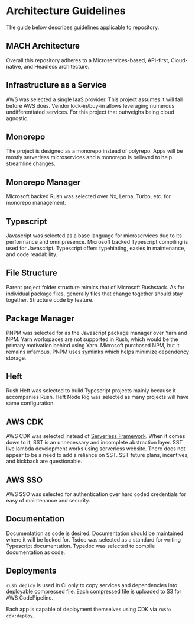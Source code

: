# Architecture Guidelines

The guide below describes guidelines applicable to repository.

## MACH Architecture

Overall this repository adheres to a Microservices-based, API-first,
Cloud-native, and Headless architecture.

## Infrastructure as a Service

AWS was selected a single IaaS provider. This project assumes it will fail
before AWS does. Vendor lock-in/buy-in allows leveraging numerous
undifferentiated services. For this project that outweighs being cloud agnostic.

## Monorepo

The project is designed as a monorepo instead of polyrepo. Apps will be mostly
serverless microservices and a monorepo is believed to help streamline changes.

## Monorepo Manager

Microsoft backed Rush was selected over Nx, Lerna, Turbo, etc. for monorepo
management.

## Typescript

Javascript was selected as a base language for microservices due to its
performance and omnipresence. Microsoft backed Typescript compiling is used for
Javascript. Typescript offers typehinting, easies in maintenance, and code
readability.

## File Structure

Parent project folder structure mimics that of Microsoft Rushstack. As for
individual package files, generally files that change together should stay
together. Structure code by feature.

## Package Manager

PNPM was selected for as the Javascript package manager over Yarn and NPM. Yarn
workspaces are not supported in Rush, which would be the primary motivation
behind using Yarn. Microsoft purchased NPM, but it remains infamous. PNPM uses
symlinks which helps minimize dependency storage.

## Heft

Rush Heft was selected to build Typescript projects mainly because it
accompanies Rush. Heft Node Rig was selected as many projects will have same
configuration.

## AWS CDK

AWS CDK was selected instead of
[Serverless Framework](https://github.com/serverless-stack/serverless-stack).
When it comes down to it, SST is an unnecessary and incomplete abstraction
layer. SST live lambda development works using serverless website. There does
not appear to be a need to add a reliance on SST. SST future plans, incentives,
and kickback are questionable.

## AWS SSO

AWS SSO was selected for authentication over hard coded credentials for easy of
maintenance and security.

## Documentation

Documentation as code is desired. Documentation should be maintained where it
will be looked for. Tsdoc was selected as a standard for writing Typescript
documentation. Typedoc was selected to compile documentation as code.

## Deployments

`rush deploy` is used in CI only to copy services and dependencies into
deployable compressed file. Each compressed file is uploaded to S3 for AWS
CodePipeline.

Each app is capable of deployment themselves using CDK via `rushx cdk:deploy`.
